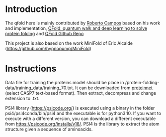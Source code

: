# Introduction

The qfold here is mainly contributed by [Roberto Campos](https://github.com/roberCO) 
based on his work and implementation, 
[QFold: quantum walk and deep learning to solve protein folding](https://iopscience.iop.org/article/10.1088/2058-9565/ac4f2f) 
and 
[QFold Github Repo](https://github.com/roberCO/QFold)

This project is also based on the work MiniFold of Eric Alcaide (https://github.com/hypnopump/MiniFold)

# Instructions

Data file for training the proteins model should be place in /protein-folding-data/training_data/training_70.txt. It can be downloaded from [proteinnet](https://github.com/aqlaboratory/proteinnet) (select CASP7 text-based format). Then extract, decompress and change extension to .txt.

PSI4 library (https://psicode.org/) is executed using a binary in the folder psi4/psi4conda/bin/psi4 and the executable is for python3.10. If you want to execute with a different version, you can download a different executable from https://psicode.org/installs/v18/. PSI4 is the library to extract the atom structure given a sequence of aminoacids.